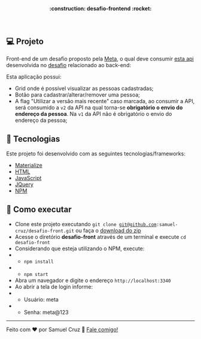 <h4 align="center"> 
	:construction: desafio-frontend :rocket:
</h4>
<br>

## :computer: Projeto

Front-end de um desafio proposto pela [Meta](https://www.meta.com.br/), o qual deve consumir [esta api](https://desafio-meta-back.herokuapp.com/swagger-ui.html#/) desenvolvida no [desafio](https://github.com/samuel-cruz/desafio/) relacionado ao back-end:

Esta aplicação possui:
- Grid onde é possível visualizar as pessoas cadastradas;
- Botão para cadastrar/alterar/remover uma pessoa;
- A flag "Utilizar a versão mais recente" caso marcada, ao consumir a API, será consumido a <code>v2</code> da API na qual torna-se **obrigatório o envio do endereço da pessoa**. Na <code>v1</code> da API não é obrigatório o envio do endereço da pessoa;

## :rocket: Tecnologias

Este projeto foi desenvolvido com as seguintes tecnologias/frameworks:

- [Materialize](https://materializecss.com/) 
- [HTML](https://developer.mozilla.org/pt-BR/docs/Web/HTML)
- [JavaScript](https://developer.mozilla.org/pt-BR/docs/Aprender/JavaScript)
- [JQuery](https://jquery.com/)
- [NPM](https://www.npmjs.com/)

## :thinking: Como executar
- Clone este projeto executando <code>git clone git@github.com:samuel-cruz/desafio-front.git</code> ou faça o [download do zip](https://github.com/samuel-cruz/desafio-front/archive/master.zip)
- Acesse o diretório **desafio-front** através de um terminal e execute <code>cd desafio-front</code>
- Considerando que esteja utilizando o NPM, execute:
- - <code>npm install</code>
- - <code>npm start</code>
- Abra um navegador e digite o endereço <code>http://localhost:3340</code>
- Ao abrir a tela de login informe:
- - Usuário: meta
- - Senha: meta@123

---

Feito com ♥ por Samuel Cruz :wave: [Fale comigo!](https://samuel-cruz.github.io/)
